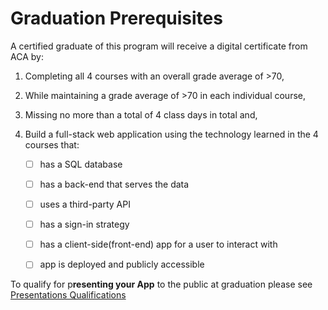 # Graduation Prerequisites

A certified graduate of this program will receive a digital certificate from ACA by:

1. Completing all 4 courses with an overall grade average of >70,
1. While maintaining a grade average of >70 in each individual course,
1. Missing no more than a total of 4 class days in total and,
1. Build a full-stack web application using the technology learned in the 4 courses that:

    - [ ] has a SQL database

    - [ ] has a back-end that serves the data

    - [ ] uses a third-party API

    - [ ] has a sign-in strategy

    - [ ] has a client-side(front-end) app for a user to interact with

    - [ ] app is deployed and publicly accessible

To qualify for p**resenting your App** to the public at graduation please see [Presentations Qualifications](./presentationsQualifications.md)